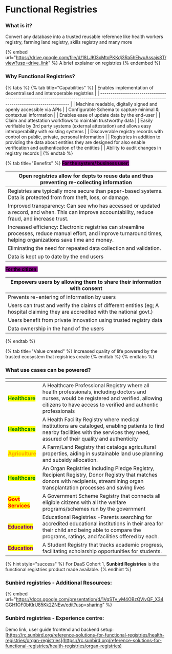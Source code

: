 # Functional Registries

### What is it?

Convert any database into a trusted reusable reference like health workers registry, farming land registry, skills registry and many more

{% embed url="https://drive.google.com/file/d/18LJKI3xMtoPKKdj3Ra5hElwuAssajs8T/view?usp=drive_link" %}
A brief explainer on registries
{% endembed %}

### Why Functional Registries?

{% tabs %}
{% tab title="Capabilities" %}
| Enables implementation of decentralised and interoperable registries                                                                          |
| --------------------------------------------------------------------------------------------------------------------------------------------- |
| Machine readable, digitally signed and openly accessible via APIs                                                                             |
| Configurable Schema to capture minimal & contextual information                                                                               |
| Enables ease of update data by the end-user                                                                                                   |
| Claim and attestation workflows to maintain trustworthy data                                                                                  |
| Easily verifiable by 3rd party systems (external attestation) and allows easy interoperability with existing systems                          |
| Discoverable registry records with control on public, private, personal information                                                           |
| Registries in addition to providing the data about entities they are designed for also enable verification and authentication of the entities |
| Ability to audit changes in registry records                                                                                                  |
{% endtab %}

{% tab title="Benefits" %}
<mark style="background-color:purple;">**For the system/ business user:**</mark>

| Open registries allow for depts to reuse data and thus preventing re-collecting information                                                                          |
| -------------------------------------------------------------------------------------------------------------------------------------------------------------------- |
| Registries are typically more secure than paper-based systems. Data is protected from from theft, loss, or damage.                                                   |
| Improved transparency: Can see who has accessed or updated a record, and when. This can improve accountability, reduce fraud, and increase trust.                    |
| Increased efficiency: Electronic registries can streamline processes, reduce manual effort, and improve turnaround times, helping organizations save time and money. |
| Eliminating the need for repeated data collection and validation.                                                                                                    |
| Data is kept up to date by the end users                                                                                                                             |

<mark style="background-color:purple;">**For the citizen:**</mark>

| Empowers users by allowing them to share their information with consent                                                           |
| --------------------------------------------------------------------------------------------------------------------------------- |
| Prevents re-entering of information by users                                                                                      |
| Users can trust and verify the claims of different entities (eg; A hospital claiming they are accredited with the national govt.) |
| Users benefit from private innovation using trusted registry data                                                                 |
| Data ownership in the hand of the users                                                                                           |
{% endtab %}

{% tab title="Value created" %}
Increased quality of life powered by the trusted ecosystem that registries create
{% endtab %}
{% endtabs %}

### What use cases can be powered?

<table data-view="cards"><thead><tr><th></th><th></th></tr></thead><tbody><tr><td><mark style="color:green;"><strong>Healthcare</strong></mark></td><td>A Healthcare Professional Registry where all health professionals, including doctors and nurses, would be registered and verified, allowing citizens to have access to verified and authentic professionals</td></tr><tr><td><mark style="color:green;"><strong>Healthcare</strong></mark></td><td>A Health Facility Registry where medical institutions are cataloged, enabling patients to find nearby facilities with the services they need, assured of their quality and authenticity</td></tr><tr><td><mark style="color:orange;"><strong>Agriculture</strong></mark></td><td>A Farm/Land Registry that catalogs agricultural properties, aiding in sustainable land use planning and subsidy allocation.</td></tr><tr><td><mark style="color:green;"><strong>Healthcare</strong></mark></td><td>An Organ Registries including Pledge Registry, Recipient Registry, Donor Registry that matches donors with recipients, streamlining organ transplantation processes and saving lives</td></tr><tr><td><mark style="color:red;"><strong>Govt Services</strong></mark></td><td>A Government Scheme Registry that connects all eligible citizens with all the welfare programs/schemes run by the government</td></tr><tr><td><mark style="color:purple;"><strong>Education</strong></mark></td><td>Educational Registries -Parents searching for accredited educational institutions in their area for their child and being able to compare the programs, ratings, and facilities offered by each.</td></tr><tr><td><mark style="color:purple;"><strong>Education</strong></mark></td><td>A Student Registry that tracks academic progress, facilitating scholarship opportunities for students.</td></tr></tbody></table>

{% hint style="success" %}
For DaaS Cohort 1, **Sunbird Registries** is the functional registries product made available.
{% endhint %}

### Sunbird registries - Additional Resources:

{% embed url="https://docs.google.com/presentation/d/1VqSTv_yM4OBzQVivQF_X34GGH1OF0bKlrU85Kk2ZNEw/edit?usp=sharing" %}

### Sunbird registries - Experience centre:

Demo link, user guide frontend and backend setup: [https://rc.sunbird.org/reference-solutions-for-functional-registries/health-registries/organ-registries](https://rc.sunbird.org/reference-solutions-for-functional-registries/health-registries/organ-registries)

